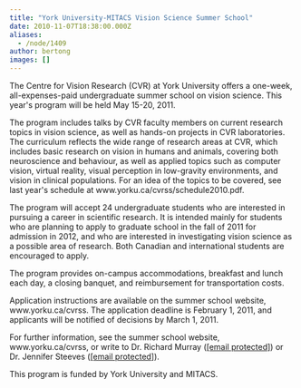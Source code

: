```yaml
---
title: "York University-MITACS Vision Science Summer School"
date: 2010-11-07T18:38:00.000Z
aliases:
  - /node/1409
author: bertong
images: []
---
```


<div class="field field-name-body field-type-text-with-summary field-label-hidden"><div class="field-items"><div class="field-item even"><p>The Centre for Vision Research (CVR) at York University offers a one-week, all-expenses-paid undergraduate summer school on vision science.  This year&apos;s program will be held May 15-20, 2011.</p>
<p>The program includes talks by CVR faculty members on current research topics in vision science, as well as hands-on projects in CVR laboratories.  The curriculum reflects the wide range of research areas at CVR, which includes basic research on vision in humans and animals, covering both neuroscience and behaviour, as well as applied topics such as computer vision, virtual reality, visual perception in low-gravity environments, and vision in clinical populations.  For an idea of the topics to be covered, see last year&apos;s schedule at www.yorku.ca/cvrss/schedule2010.pdf.</p>
<p>The program will accept 24 undergraduate students who are interested in pursuing a career in scientific research.  It is intended mainly for students who are planning to apply to graduate school in the fall of 2011 for admission in 2012, and who are interested in investigating vision science as a possible area of research.  Both Canadian and international students are encouraged to apply.</p>
<p>The program provides on-campus accommodations, breakfast and lunch each day, a closing banquet, and reimbursement for transportation costs.</p>
<p>Application instructions are available on the summer school website, www.yorku.ca/cvrss.  The application deadline is February 1, 2011, and applicants will be notified of decisions by March 1, 2011.</p>
<p>For further information, see the summer school website, www.yorku.ca/cvrss, or write to Dr. Richard Murray (<a href="/cdn-cgi/l/email-protection" class="__cf_email__" data-cfemail="3a485c577a435548514f14595b">[email&#xA0;protected]</a>) or Dr. Jennifer Steeves (<a href="/cdn-cgi/l/email-protection" class="__cf_email__" data-cfemail="cab9beafafbcafb98ab3a5b8a1bfe4a9ab">[email&#xA0;protected]</a>).</p>
<p>This program is funded by York University and MITACS.</p>
</div></div></div>    <footer>
          </footer>
